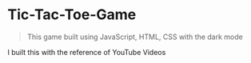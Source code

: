 # Tic-Tac-Toe-Game

>This game built using JavaScript, HTML, CSS
>with the dark mode

I built this with the reference of YouTube Videos
